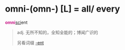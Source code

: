 # omni-(omn-) [L] = all/ every

<b style="color: #C71585;">omni</b>[sci](_sci_.md)ent
> adj. 无所不知的，全知全能的；博闻广识的
>
> 另看词缀 [-ent](-ent.md)